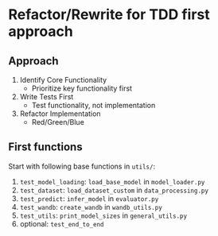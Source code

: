 # Refactor/Rewrite for TDD first approach

## Approach

1. Identify Core Functionality
   - Prioritize key functionality first
2. Write Tests First
   - Test functionality, not implementation
3. Refactor Implementation
   - Red/Green/Blue

## First functions

Start with following base functions in `utils/`:

1. `test_model_loading`: `load_base_model` in `model_loader.py`
2. `test_dataset`: `load_dataset_custom` in `data_processing.py`
3. `test_predict`: `infer_model` in `evaluator.py`
4. `test_wandb`: `create_wandb` in `wandb_utils.py`
5. `test_utils`: `print_model_sizes` in `general_utils.py`
6. optional: `test_end_to_end`
